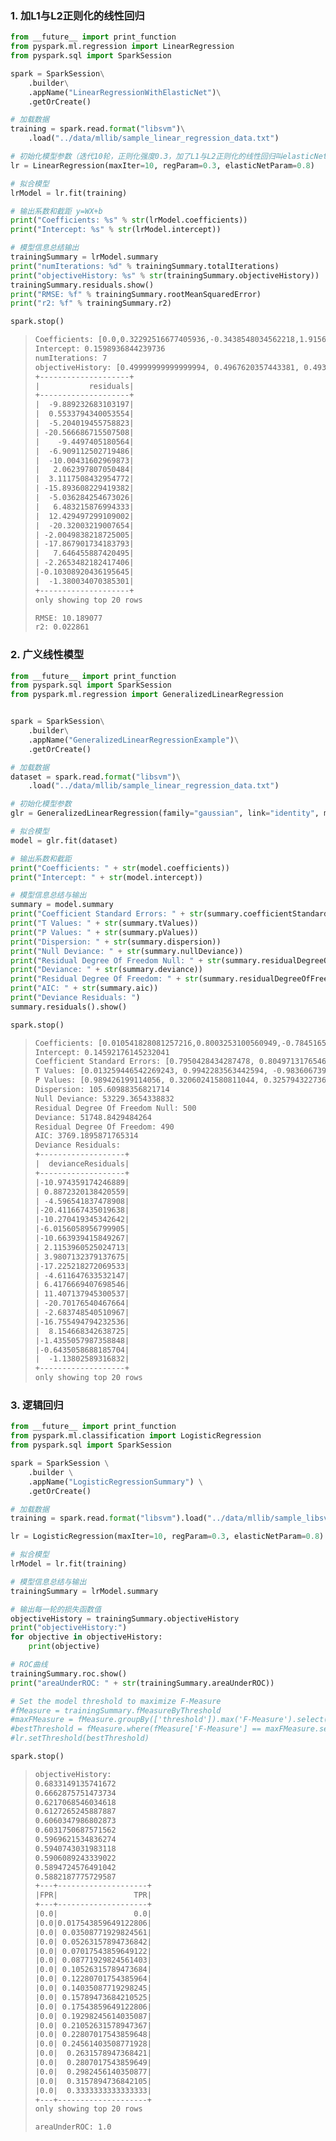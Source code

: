 ### 1.  加L1与L2正则化的线性回归

```python
from __future__ import print_function
from pyspark.ml.regression import LinearRegression
from pyspark.sql import SparkSession

spark = SparkSession\
    .builder\
    .appName("LinearRegressionWithElasticNet")\
    .getOrCreate()

# 加载数据
training = spark.read.format("libsvm")\
    .load("../data/mllib/sample_linear_regression_data.txt")

# 初始化模型参数（迭代10轮，正则化强度0.3，加了L1与L2正则化的线性回归叫elasticNetPara=0.8）  
lr = LinearRegression(maxIter=10, regParam=0.3, elasticNetParam=0.8) 

# 拟合模型
lrModel = lr.fit(training)

# 输出系数和截距 y=WX+b
print("Coefficients: %s" % str(lrModel.coefficients))
print("Intercept: %s" % str(lrModel.intercept))

# 模型信息总结输出
trainingSummary = lrModel.summary
print("numIterations: %d" % trainingSummary.totalIterations)
print("objectiveHistory: %s" % str(trainingSummary.objectiveHistory))
trainingSummary.residuals.show()
print("RMSE: %f" % trainingSummary.rootMeanSquaredError)
print("r2: %f" % trainingSummary.r2)

spark.stop()
```

> ```latex
> Coefficients: [0.0,0.32292516677405936,-0.3438548034562218,1.9156017023458414,0.05288058680386263,0.765962720459771,0.0,-0.15105392669186682,-0.21587930360904642,0.22025369188813426]
> Intercept: 0.1598936844239736
> numIterations: 7
> objectiveHistory: [0.49999999999999994, 0.4967620357443381, 0.4936361664340463, 0.4936351537897608, 0.4936351214177871, 0.49363512062528014, 0.4936351206216114]
> +--------------------+
> |           residuals|
> +--------------------+
> |  -9.889232683103197|
> |  0.5533794340053554|
> |  -5.204019455758823|
> | -20.566686715507508|
> |    -9.4497405180564|
> |  -6.909112502719486|
> |  -10.00431602969873|
> |   2.062397807050484|
> |  3.1117508432954772|
> | -15.893608229419382|
> |  -5.036284254673026|
> |   6.483215876994333|
> |  12.429497299109002|
> |  -20.32003219007654|
> | -2.0049838218725005|
> | -17.867901734183793|
> |   7.646455887420495|
> | -2.2653482182417406|
> |-0.10308920436195645|
> |  -1.380034070385301|
> +--------------------+
> only showing top 20 rows
>
> RMSE: 10.189077
> r2: 0.022861
> ```

### 2.  广义线性模型

```python
from __future__ import print_function
from pyspark.sql import SparkSession
from pyspark.ml.regression import GeneralizedLinearRegression


spark = SparkSession\
    .builder\
    .appName("GeneralizedLinearRegressionExample")\
    .getOrCreate()

# 加载数据
dataset = spark.read.format("libsvm")\
    .load("../data/mllib/sample_linear_regression_data.txt")

# 初始化模型参数  
glr = GeneralizedLinearRegression(family="gaussian", link="identity", maxIter=10, regParam=0.3)

# 拟合模型
model = glr.fit(dataset)

# 输出系数和截距
print("Coefficients: " + str(model.coefficients))
print("Intercept: " + str(model.intercept))

# 模型信息总结与输出
summary = model.summary
print("Coefficient Standard Errors: " + str(summary.coefficientStandardErrors))
print("T Values: " + str(summary.tValues))
print("P Values: " + str(summary.pValues))
print("Dispersion: " + str(summary.dispersion))
print("Null Deviance: " + str(summary.nullDeviance))
print("Residual Degree Of Freedom Null: " + str(summary.residualDegreeOfFreedomNull))
print("Deviance: " + str(summary.deviance))
print("Residual Degree Of Freedom: " + str(summary.residualDegreeOfFreedom))
print("AIC: " + str(summary.aic))
print("Deviance Residuals: ")
summary.residuals().show()

spark.stop()
```

> ```latex
> Coefficients: [0.010541828081257216,0.8003253100560949,-0.7845165541420371,2.3679887171421914,0.5010002089857577,1.1222351159753026,-0.2926824398623296,-0.49837174323213035,-0.6035797180675657,0.6725550067187461]
> Intercept: 0.14592176145232041
> Coefficient Standard Errors: [0.7950428434287478, 0.8049713176546897, 0.7975916824772489, 0.8312649247659919, 0.7945436200517938, 0.8118992572197593, 0.7919506385542777, 0.7973378214726764, 0.8300714999626418, 0.7771333489686802, 0.463930109648428]
> T Values: [0.013259446542269243, 0.9942283563442594, -0.9836067393599172, 2.848657084633759, 0.6305509179635714, 1.382234441029355, -0.3695715687490668, -0.6250446546128238, -0.7271418403049983, 0.8654306337661122, 0.31453393176593286]
> P Values: [0.989426199114056, 0.32060241580811044, 0.3257943227369877, 0.004575078538306521, 0.5286281628105467, 0.16752945248679119, 0.7118614002322872, 0.5322327097421431, 0.467486325282384, 0.3872259825794293, 0.753249430501097]
> Dispersion: 105.60988356821714
> Null Deviance: 53229.3654338832
> Residual Degree Of Freedom Null: 500
> Deviance: 51748.8429484264
> Residual Degree Of Freedom: 490
> AIC: 3769.1895871765314
> Deviance Residuals: 
> +-------------------+
> |  devianceResiduals|
> +-------------------+
> |-10.974359174246889|
> | 0.8872320138420559|
> | -4.596541837478908|
> |-20.411667435019638|
> |-10.270419345342642|
> |-6.0156058956799905|
> |-10.663939415849267|
> | 2.1153960525024713|
> | 3.9807132379137675|
> |-17.225218272069533|
> | -4.611647633532147|
> | 6.4176669407698546|
> | 11.407137945300537|
> | -20.70176540467664|
> | -2.683748540510967|
> |-16.755494794232536|
> |  8.154668342638725|
> |-1.4355057987358848|
> |-0.6435058688185704|
> |  -1.13802589316832|
> +-------------------+
> only showing top 20 rows
> ```

### 3.  逻辑回归

```python
from __future__ import print_function
from pyspark.ml.classification import LogisticRegression
from pyspark.sql import SparkSession

spark = SparkSession \
    .builder \
    .appName("LogisticRegressionSummary") \
    .getOrCreate()

# 加载数据
training = spark.read.format("libsvm").load("../data/mllib/sample_libsvm_data.txt")

lr = LogisticRegression(maxIter=10, regParam=0.3, elasticNetParam=0.8)

# 拟合模型
lrModel = lr.fit(training)

# 模型信息总结与输出
trainingSummary = lrModel.summary

# 输出每一轮的损失函数值
objectiveHistory = trainingSummary.objectiveHistory
print("objectiveHistory:")
for objective in objectiveHistory:
    print(objective)

# ROC曲线
trainingSummary.roc.show()
print("areaUnderROC: " + str(trainingSummary.areaUnderROC))

# Set the model threshold to maximize F-Measure
#fMeasure = trainingSummary.fMeasureByThreshold
#maxFMeasure = fMeasure.groupBy(['threshold']).max('F-Measure').select('max(F-Measure)')
#bestThreshold = fMeasure.where(fMeasure['F-Measure'] == maxFMeasure.select('max(F-Measure)')['max(F-Measure)']).select('threshold')['threshold']
#lr.setThreshold(bestThreshold)

spark.stop()
```

> ```latex
> objectiveHistory:
> 0.6833149135741672
> 0.6662875751473734
> 0.6217068546034618
> 0.6127265245887887
> 0.6060347986802873
> 0.6031750687571562
> 0.5969621534836274
> 0.5940743031983118
> 0.5906089243339022
> 0.5894724576491042
> 0.5882187775729587
> +---+--------------------+
> |FPR|                 TPR|
> +---+--------------------+
> |0.0|                 0.0|
> |0.0|0.017543859649122806|
> |0.0| 0.03508771929824561|
> |0.0| 0.05263157894736842|
> |0.0| 0.07017543859649122|
> |0.0| 0.08771929824561403|
> |0.0| 0.10526315789473684|
> |0.0| 0.12280701754385964|
> |0.0| 0.14035087719298245|
> |0.0| 0.15789473684210525|
> |0.0| 0.17543859649122806|
> |0.0| 0.19298245614035087|
> |0.0| 0.21052631578947367|
> |0.0| 0.22807017543859648|
> |0.0| 0.24561403508771928|
> |0.0|  0.2631578947368421|
> |0.0|  0.2807017543859649|
> |0.0|  0.2982456140350877|
> |0.0|  0.3157894736842105|
> |0.0|  0.3333333333333333|
> +---+--------------------+
> only showing top 20 rows
>
> areaUnderROC: 1.0
> ```

